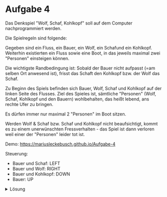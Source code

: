 # Aufgabe 4
Das Denkspiel "Wolf, Schaf, Kohlkopf" soll auf dem Computer nachprogrammiert werden.

Die Spielregeln sind folgende:

Gegeben sind ein Fluss, ein Bauer, ein Wolf, ein Schafund ein Kohlkopf. Weiterhin existierten ein Fluss sowie eine Boot, in das jeweils maximal zwei "Personen" einsteigen können.

Die wichtigste Randbedingung ist: Sobald der Bauer nicht aufpasst (=am selben Ort anwesend ist), frisst das Schaft den Kohlkopf bzw. der Wolf das Schaf.

Zu Beginn des Spiels befinden sich Bauer, Wolf, Schaf und Kohlkopf auf der linken Seite des Flusses. Ziel des Spieles ist, sämtliche "Personen" (Wolf, Schaf, Kohlkopf und den Bauern) wohlbehalten, das heißt lebend, ans rechte Ufer zu bringen.

Es dürfen immer nur maximal 2 "Personen" im Boot sitzen.

Werden Wolf & Schaf bzw. Schaf und Kohlkopf nicht beaufsichtigt, kommt es zu einem unerwünschten Fressverhalten - das Spiel ist dann verloren weil einer der "Personen" leider tot ist.

Demo:
https://mariusleckebusch.github.io/Aufgabe-4

Steuerung:
- Bauer und Schaf: LEFT
- Bauer und Wolf: RIGHT
- Bauer und Kohlkopf: DOWN
- Bauer: UP
<details>
  <summary>Lösung</summary>

1. Der Bauer überquert mit dem Schaf den Fluss und setzt es am anderen Ufer ab.
2. Der Bauer rudert anschließend allein zurück.
3. Der Bauer nimmt jetzt den Kohlkopf mit. Er setzt ihn am Ufer ab.
4. Damit das Schaf sich nicht über den Kohlkopf hermacht, nimmt er das Schaf auf seinem Rückweg wieder mit.
5. Der Bauer setzt jetzt das Schaf ab, nimmt den Wolf mit und lässt ihn am anderen Ufer mit dem Kohlkopf zurück.
6. Der Bauer rudert wieder alleine zurück.
7. Der Bauer nimmt schließlich das Schaf mit.

<details>
  <summary>Lösung Keys</summary>
  
1. LEFT
2. UP
3. DOWN
4. LEFT
5. Right
6. UP
7. LEFT
</details>
</details>

